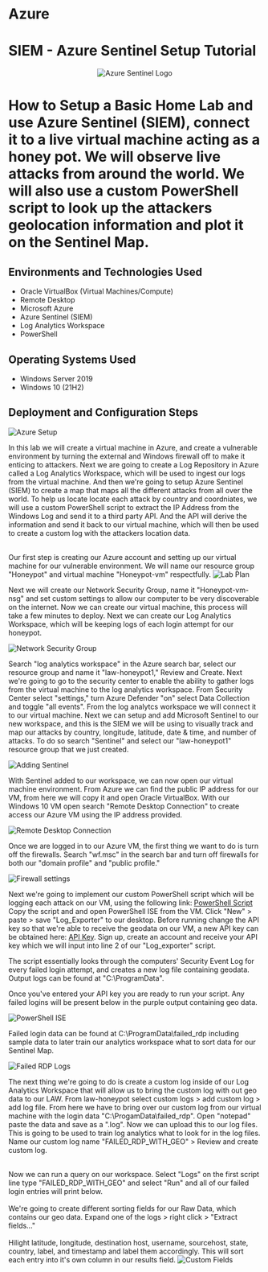 # Azure
<h1> SIEM - Azure Sentinel Setup Tutorial</h1>
<p align="center">
<img src="https://i.imgur.com/NRfvbrz.png" alt="Azure Sentinel Logo"/>
</p>

<h1>How to Setup a Basic Home Lab and use Azure Sentinel (SIEM), connect it to a live virtual machine acting as a honey pot. We will observe live attacks from around the world. We will also use a custom PowerShell script to look up the attackers geolocation information and plot it on the Sentinel Map.</h1>

<h2>Environments and Technologies Used</h2>

- Oracle VirtualBox (Virtual Machines/Compute)
- Remote Desktop
- Microsoft Azure
- Azure Sentinel (SIEM)
- Log Analytics Workspace
- PowerShell

<h2>Operating Systems Used </h2>

- Windows Server 2019
- Windows 10 (21H2)

<h2>Deployment and Configuration Steps</h2>

<img src="https://i.imgur.com/wk2mBsL.jpg" alt="Azure Setup"/>
<p>
In this lab we will create a virtual machine in Azure, and create a vulnerable environment by turning the external and Windows firewall off to make it enticing to attackers. Next we are going to create a Log Repository in Azure called a Log Analytics Workspace, which will be used to ingest our logs from the virtual machine. And then we're going to setup Azure Sentinel (SIEM) to create a map that maps all the different attacks from all over the world. To help us locate locate each attack by country and coordniates, we will use a custom PowerShell script to extract the IP Address from the Windows Log and send it to a third party API. And the API will derive the information and send it back to our virtual machine, which will then be used to create a custom log with the attackers location data.
</p>
<br />
  Our first step is creating our Azure account and setting up our virtual machine for our vulnerable environment. We will name our resource group "Honeypot" and virtual machine "Honeypot-vm" respectfully.
  <img src="https://i.imgur.com/7Dtl9jQ.png" alt="Lab Plan"/>
  
  Next we will create our Network Security Group, name it "Honeypot-vm-nsg" and set custom settings to allow our computer to be very discoverable on the internet. Now we can create our virtual machine, this process will take a few minutes to deploy. Next we can create our Log Analytics Workspace, which will be keeping logs of each login attempt for our honeypot.
  
  <img src="https://i.imgur.com/s3cOZM0.png" alt="Network Security Group"/>
  
  Search "log analytics workspace" in the Azure search bar, select our resource group and name it "law-honeypot1," Review and Create. Next we're going to go to the security center to enable the ability to gather logs from the virtual machine to the log analytics workspace. From Security Center select "settings," turn Azure Defender "on" select Data Collection and toggle "all events". From the log analytcs workspace we will connect it to our virtual machine.
  Next we can setup and add Microsoft Sentinel to our new workspace, and this is the SIEM we will be using to visually track and map our attacks by country, longitude, latitude, date & time, and number of attacks. To do so search "Sentinel" and select our "law-honeypot1" resource group that we just created.
  
 <img src="https://i.imgur.com/azR6cxG.png" alt="Adding Sentinel"/>
 
 With Sentinel added to our workspace, we can now open our virtual machine environment. From Azure we can find the public IP address for our VM, from here we will copy it and open Oracle VirtualBox. With our Windows 10 VM open search "Remote Desktop Connection" to create access our Azure VM using the IP address provided.
 
 <img src="https://i.imgur.com/4qCnbuf.png" alt="Remote Desktop Connection"/>
 
 Once we are logged in to our Azure VM, the first thing we want to do is turn off the firewalls. Search "wf.msc" in the search bar and turn off firewalls for both our "domain profile" and "public profile."

<img src="https://i.imgur.com/10msmyU.png" alt="Firewall settings"/>

Next we're going to implement our custom PowerShell script which will be logging each attack on our VM, using the following link:
<a href="https://github.com/joshmadakor1/Sentinel-Lab/blob/main/Custom_Security_Log_Exporter.ps1">PowerShell Script</a>
Copy the script and and open PowerShell ISE from the VM. Click "New" > paste > save "Log_Exporter" to our desktop. Before running change the API key so that we're able to receive the geodata on our VM, a new API key can be obtained here: <a href="https://ipgeolocation.io">API Key</a>. Sign up, create an account and receive your API key which we will input into line 2 of our "Log_exporter" script.

The script essentially looks through the computers' Security Event Log for every failed login attempt, and creates a new log file containing geodata. Output logs can be found at "C:\ProgramData\".

Once you've entered your API key you are ready to run your script. Any failed logins will be present below in the purple output containing geo data.

<img src="https://i.imgur.com/6LXu1Qs.png" alt="PowerShell ISE"/>

Failed login data can be found at C:\ProgramData\failed_rdp including sample data to later train our analytics workspace what to sort data for our Sentinel Map.

<img src="https://i.imgur.com/IYSTSLC.png" alt="Failed RDP Logs"/>

The next thing we're going to do is create a custom log inside of our Log Analytics Workspace that will allow us to bring the custom log with out geo data to our LAW. From law-honeypot select custom logs > add custom log > add log file. From here we have to bring over our custom log from our virtual machine with the login data "C:\ProgamData\failed_rdp". Open "notepad" paste the data and save as a ".log". Now we can upload this to our log files. This is going to be used to train log analytics what to look for in the log files. Name our custom log name "FAILED_RDP_WITH_GEO" > Review and create custom log.

<br />
Now we can run a query on our workspace. Select "Logs" on the first script line type "FAILED_RDP_WITH_GEO" and select "Run" and all of our failed login entries will print below.

<br />
<br />
We're going to create different sorting fields for our Raw Data, which contains our geo data.
Expand one of the logs > right click > "Extract fields..."

<br />
<br />
Hilight latitude, longitude, destination host, username, sourcehost, state, country, label, and timestamp and label them accordingly. This will sort each entry into it's own column in our results field.

<img src="https://i.imgur.com/du1XPbP.png" alt="Custom Fields"/>
